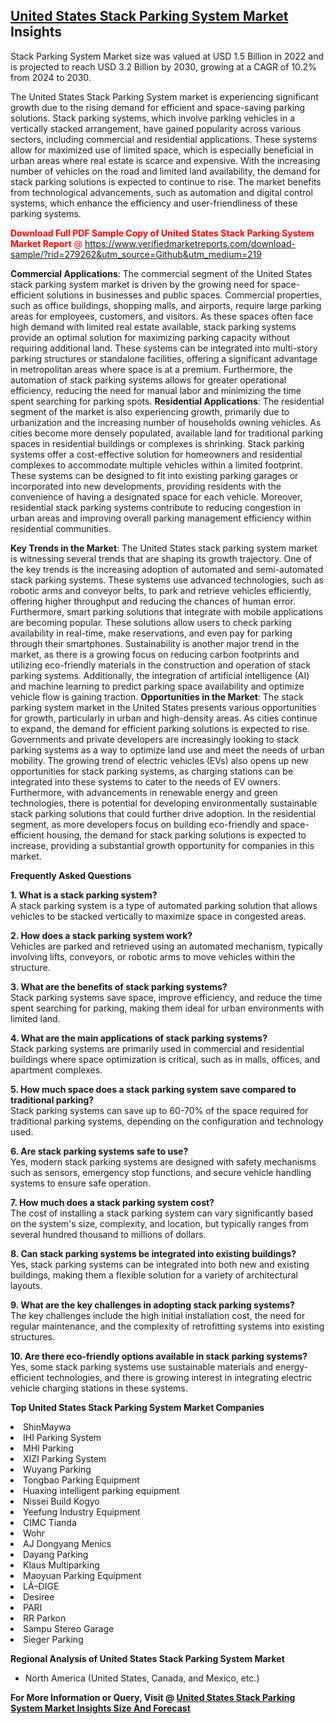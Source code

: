 <h2><a href="https://www.verifiedmarketreports.com/download-sample/?rid=279262&amp;utm_source=Github&amp;utm_medium=219" target="_blank">United States Stack Parking System Market</a> Insights</h2><p>Stack Parking System Market size was valued at USD 1.5 Billion in 2022 and is projected to reach USD 3.2 Billion by 2030, growing at a CAGR of 10.2% from 2024 to 2030.</p><p> <p>The United States Stack Parking System market is experiencing significant growth due to the rising demand for efficient and space-saving parking solutions. Stack parking systems, which involve parking vehicles in a vertically stacked arrangement, have gained popularity across various sectors, including commercial and residential applications. These systems allow for maximized use of limited space, which is especially beneficial in urban areas where real estate is scarce and expensive. With the increasing number of vehicles on the road and limited land availability, the demand for stack parking solutions is expected to continue to rise. The market benefits from technological advancements, such as automation and digital control systems, which enhance the efficiency and user-friendliness of these parking systems. <p><span class=""><span style="color: #ff0000;"><strong>Download Full PDF Sample Copy of United States Stack Parking System Market Report</strong> @ </span><a href="https://www.verifiedmarketreports.com/download-sample/?rid=279262&amp;utm_source=Github&amp;utm_medium=219" target="_blank">https://www.verifiedmarketreports.com/download-sample/?rid=279262&amp;utm_source=Github&amp;utm_medium=219</a></span></p></p> <p><strong>Commercial Applications</strong>: The commercial segment of the United States stack parking system market is driven by the growing need for space-efficient solutions in businesses and public spaces. Commercial properties, such as office buildings, shopping malls, and airports, require large parking areas for employees, customers, and visitors. As these spaces often face high demand with limited real estate available, stack parking systems provide an optimal solution for maximizing parking capacity without requiring additional land. These systems can be integrated into multi-story parking structures or standalone facilities, offering a significant advantage in metropolitan areas where space is at a premium. Furthermore, the automation of stack parking systems allows for greater operational efficiency, reducing the need for manual labor and minimizing the time spent searching for parking spots. <strong>Residential Applications</strong>: The residential segment of the market is also experiencing growth, primarily due to urbanization and the increasing number of households owning vehicles. As cities become more densely populated, available land for traditional parking spaces in residential buildings or complexes is shrinking. Stack parking systems offer a cost-effective solution for homeowners and residential complexes to accommodate multiple vehicles within a limited footprint. These systems can be designed to fit into existing parking garages or incorporated into new developments, providing residents with the convenience of having a designated space for each vehicle. Moreover, residential stack parking systems contribute to reducing congestion in urban areas and improving overall parking management efficiency within residential communities. <p><strong>Key Trends in the Market</strong>: The United States stack parking system market is witnessing several trends that are shaping its growth trajectory. One of the key trends is the increasing adoption of automated and semi-automated stack parking systems. These systems use advanced technologies, such as robotic arms and conveyor belts, to park and retrieve vehicles efficiently, offering higher throughput and reducing the chances of human error. Furthermore, smart parking solutions that integrate with mobile applications are becoming popular. These solutions allow users to check parking availability in real-time, make reservations, and even pay for parking through their smartphones. Sustainability is another major trend in the market, as there is a growing focus on reducing carbon footprints and utilizing eco-friendly materials in the construction and operation of stack parking systems. Additionally, the integration of artificial intelligence (AI) and machine learning to predict parking space availability and optimize vehicle flow is gaining traction. <strong>Opportunities in the Market</strong>: The stack parking system market in the United States presents various opportunities for growth, particularly in urban and high-density areas. As cities continue to expand, the demand for efficient parking solutions is expected to rise. Governments and private developers are increasingly looking to stack parking systems as a way to optimize land use and meet the needs of urban mobility. The growing trend of electric vehicles (EVs) also opens up new opportunities for stack parking systems, as charging stations can be integrated into these systems to cater to the needs of EV owners. Furthermore, with advancements in renewable energy and green technologies, there is potential for developing environmentally sustainable stack parking solutions that could further drive adoption. In the residential segment, as more developers focus on building eco-friendly and space-efficient housing, the demand for stack parking solutions is expected to increase, providing a substantial growth opportunity for companies in this market.</p> <p><strong>Frequently Asked Questions</strong></p> <p><strong>1. What is a stack parking system?</strong><br> A stack parking system is a type of automated parking solution that allows vehicles to be stacked vertically to maximize space in congested areas.</p> <p><strong>2. How does a stack parking system work?</strong><br> Vehicles are parked and retrieved using an automated mechanism, typically involving lifts, conveyors, or robotic arms to move vehicles within the structure.</p> <p><strong>3. What are the benefits of stack parking systems?</strong><br> Stack parking systems save space, improve efficiency, and reduce the time spent searching for parking, making them ideal for urban environments with limited land.</p> <p><strong>4. What are the main applications of stack parking systems?</strong><br> Stack parking systems are primarily used in commercial and residential buildings where space optimization is critical, such as in malls, offices, and apartment complexes.</p> <p><strong>5. How much space does a stack parking system save compared to traditional parking?</strong><br> Stack parking systems can save up to 60-70% of the space required for traditional parking systems, depending on the configuration and technology used.</p> <p><strong>6. Are stack parking systems safe to use?</strong><br> Yes, modern stack parking systems are designed with safety mechanisms such as sensors, emergency stop functions, and secure vehicle handling systems to ensure safe operation.</p> <p><strong>7. How much does a stack parking system cost?</strong><br> The cost of installing a stack parking system can vary significantly based on the system's size, complexity, and location, but typically ranges from several hundred thousand to millions of dollars.</p> <p><strong>8. Can stack parking systems be integrated into existing buildings?</strong><br> Yes, stack parking systems can be integrated into both new and existing buildings, making them a flexible solution for a variety of architectural layouts.</p> <p><strong>9. What are the key challenges in adopting stack parking systems?</strong><br> The key challenges include the high initial installation cost, the need for regular maintenance, and the complexity of retrofitting systems into existing structures.</p> <p><strong>10. Are there eco-friendly options available in stack parking systems?</strong><br> Yes, some stack parking systems use sustainable materials and energy-efficient technologies, and there is growing interest in integrating electric vehicle charging stations in these systems.</p> </p><p><strong>Top United States Stack Parking System Market Companies</strong></p><div data-test-id=""><p><li>ShinMaywa</li><li> IHI Parking System</li><li> MHI Parking</li><li> XIZI Parking System</li><li> Wuyang Parking</li><li> Tongbao Parking Equipment</li><li> Huaxing intelligent parking equipment</li><li> Nissei Build Kogyo</li><li> Yeefung Industry Equipment</li><li> CIMC Tianda</li><li> Wohr</li><li> AJ Dongyang Menics</li><li> Dayang Parking</li><li> Klaus Multiparking</li><li> Maoyuan Parking Equipment</li><li> LÃ–DIGE</li><li> Desiree</li><li> PARI</li><li> RR Parkon</li><li> Sampu Stereo Garage</li><li> Sieger Parking</li></p><div><strong>Regional Analysis of&nbsp;United States Stack Parking System Market</strong></div><ul><li dir="ltr"><p dir="ltr">North America&nbsp;(United States, Canada, and Mexico, etc.)</p></li></ul><p><strong>For More Information or Query, Visit @&nbsp;</strong><strong><a href="https://www.verifiedmarketreports.com/product/stack-parking-system-market/?utm_source=Github&amp;utm_medium=219" target="_blank">United States Stack Parking System Market Insights Size And Forecast</a></strong></p></div>
